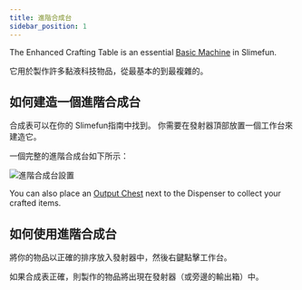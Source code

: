 ```yaml
---
title: 進階合成台
sidebar_position: 1
---
```


The Enhanced Crafting Table is an essential [Basic Machine](Basic-Machines.md) in Slimefun.

它用於製作許多黏液科技物品，從最基本的到最複雜的。

## 如何建造一個進階合成台

合成表可以在你的 Slimefun指南中找到。 你需要在發射器頂部放置一個工作台來建造它。

一個完整的進階合成台如下所示：

![進階合成台設置](https://raw.githubusercontent.com/TheBusyBiscuit/Slimefun4-Wiki/master/images/multiblock-enhanced-crafting-table.png)

You can also place an [Output Chest](Output-Chest.md) next to the Dispenser to collect your crafted items.

## 如何使用進階合成台

將你的物品以正確的排序放入發射器中，然後右鍵點擊工作台。

如果合成表正確，則製作的物品將出現在發射器（或旁邊的輸出箱）中。
